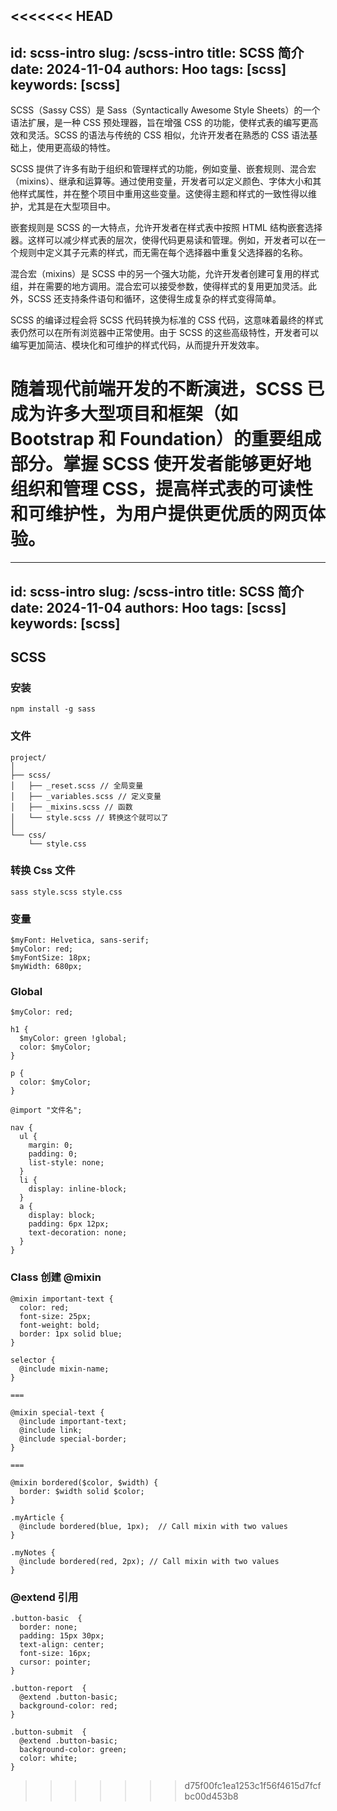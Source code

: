 <<<<<<< HEAD
---
id: scss-intro
slug: /scss-intro
title: SCSS 简介
date: 2024-11-04
authors: Hoo
tags: [scss]
keywords: [scss]
---

SCSS（Sassy CSS）是 Sass（Syntactically Awesome Style Sheets）的一个语法扩展，是一种 CSS 预处理器，旨在增强 CSS 的功能，使样式表的编写更高效和灵活。SCSS 的语法与传统的 CSS 相似，允许开发者在熟悉的 CSS 语法基础上，使用更高级的特性。

SCSS 提供了许多有助于组织和管理样式的功能，例如变量、嵌套规则、混合宏（mixins）、继承和运算等。通过使用变量，开发者可以定义颜色、字体大小和其他样式属性，并在整个项目中重用这些变量。这使得主题和样式的一致性得以维护，尤其是在大型项目中。

嵌套规则是 SCSS 的一大特点，允许开发者在样式表中按照 HTML 结构嵌套选择器。这样可以减少样式表的层次，使得代码更易读和管理。例如，开发者可以在一个规则中定义其子元素的样式，而无需在每个选择器中重复父选择器的名称。

混合宏（mixins）是 SCSS 中的另一个强大功能，允许开发者创建可复用的样式组，并在需要的地方调用。混合宏可以接受参数，使得样式的复用更加灵活。此外，SCSS 还支持条件语句和循环，这使得生成复杂的样式变得简单。

SCSS 的编译过程会将 SCSS 代码转换为标准的 CSS 代码，这意味着最终的样式表仍然可以在所有浏览器中正常使用。由于 SCSS 的这些高级特性，开发者可以编写更加简洁、模块化和可维护的样式代码，从而提升开发效率。

随着现代前端开发的不断演进，SCSS 已成为许多大型项目和框架（如 Bootstrap 和 Foundation）的重要组成部分。掌握 SCSS 使开发者能够更好地组织和管理 CSS，提高样式表的可读性和可维护性，为用户提供更优质的网页体验。
=======
---
id: scss-intro
slug: /scss-intro
title: SCSS 简介
date: 2024-11-04
authors: Hoo
tags: [scss]
keywords: [scss]
---

## SCSS

### 安装

```
npm install -g sass
```

### 文件

```
project/
│
├── scss/
│   ├── _reset.scss // 全局变量
│   ├── _variables.scss // 定义变量
│   ├── _mixins.scss // 函数
│   └── style.scss // 转换这个就可以了
│
└── css/
    └── style.css 
```

### 转换 Css 文件

```
sass style.scss style.css
```

### 变量

```
$myFont: Helvetica, sans-serif;
$myColor: red;
$myFontSize: 18px;
$myWidth: 680px;
```

### Global

```
$myColor: red;

h1 {
  $myColor: green !global;
  color: $myColor;
}

p {
  color: $myColor;
}
```

```
@import "文件名";
```

```
nav {
  ul {
    margin: 0;
    padding: 0;
    list-style: none;
  }
  li {
    display: inline-block;
  }
  a {
    display: block;
    padding: 6px 12px;
    text-decoration: none;
  }
}
```

### Class 创建 @mixin

```
@mixin important-text {
  color: red;
  font-size: 25px;
  font-weight: bold;
  border: 1px solid blue;
}

selector {
  @include mixin-name;
}

===

@mixin special-text {
  @include important-text;
  @include link;
  @include special-border;
}

===

@mixin bordered($color, $width) {
  border: $width solid $color;
}

.myArticle {
  @include bordered(blue, 1px);  // Call mixin with two values
}

.myNotes {
  @include bordered(red, 2px); // Call mixin with two values
}

```

### @extend 引用

```
.button-basic  {
  border: none;
  padding: 15px 30px;
  text-align: center;
  font-size: 16px;
  cursor: pointer;
}

.button-report  {
  @extend .button-basic;
  background-color: red;
}

.button-submit  {
  @extend .button-basic;
  background-color: green;
  color: white;
}
```













>>>>>>> d75f00fc1ea1253c1f56f4615d7fcfbc00d453b8
